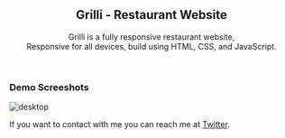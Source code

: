 <div align="center">
  
  
  <br />
  <br />

  <h2 align="center">Grilli - Restaurant Website</h2>

  Grilli is a fully responsive restaurant website, <br />Responsive for all devices, build using HTML, CSS, and JavaScript.

  

</div>

<br />

### Demo Screeshots

![desktop](https://github.com/user-attachments/assets/8fa52e26-d962-4545-9ee6-416c0aa3a8c3)


If you want to contact with me you can reach me at [Twitter]([https://x.com/DosadGourav]).


